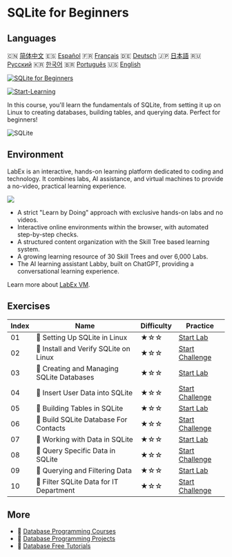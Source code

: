 # SQLite for Beginners

## Languages

🇨🇳 [简体中文](README_zh.md) 🇪🇸 [Español](README_es.md) 🇫🇷 [Français](README_fr.md) 🇩🇪 [Deutsch](README_de.md) 🇯🇵 [日本語](README_ja.md) 🇷🇺 [Русский](README_ru.md) 🇰🇷 [한국어](README_ko.md) 🇧🇷 [Português](README_pt.md) 🇺🇸 [English](README.md) 

[![SQLite for Beginners](https://cover-creator.labex.io/sqlite-for-beginners.png)](https://labex.io/en/courses/sqlite-for-beginners)

[![Start-Learning](https://img.shields.io/badge/Start-Learning-whitesmoke?style=for-the-badge)](https://labex.io/en/courses/sqlite-for-beginners)

In this course, you'll learn the fundamentals of SQLite, from setting it up on Linux to creating databases, building tables, and querying data. Perfect for beginners!

![SQLite](https://img.shields.io/badge/SQLite-whitesmoke?style=for-the-badge&logo=sqlite)


## Environment

LabEx is an interactive, hands-on learning platform dedicated to coding and technology. It combines labs, AI assistance, and virtual machines to provide a no-video, practical learning experience.

![](https://tutorial-screenshot.getvm.io/images/vm-1725247253.png)

- A strict "Learn by Doing" approach with exclusive hands-on labs and no videos.
- Interactive online environments within the browser, with automated step-by-step checks.
- A structured content organization with the Skill Tree based learning system.
- A growing learning resource of 30 Skill Trees and over 6,000 Labs.
- The AI learning assistant Labby, built on ChatGPT, providing a conversational learning experience.

Learn more about [LabEx VM](https://support.labex.io/using-labex/virtual-machine).

## Exercises

|   Index | Name                                      | Difficulty   | Practice                                                                                                                       |
|---------|-------------------------------------------|--------------|--------------------------------------------------------------------------------------------------------------------------------|
|      01 | 📖 Setting Up SQLite in Linux             | ★☆☆          | <a target='_blank' href='https://labex.io/en/tutorials/sqlite-setting-up-sqlite-in-linux-552335'>Start Lab</a>                 |
|      02 | 🎯 Install and Verify SQLite on Linux     | ★☆☆          | <a target='_blank' href='https://labex.io/en/tutorials/sqlite-install-and-verify-sqlite-on-linux-552579'>Start Challenge</a>   |
|      03 | 📖 Creating and Managing SQLite Databases | ★☆☆          | <a target='_blank' href='https://labex.io/en/tutorials/sqlite-creating-and-managing-sqlite-databases-552337'>Start Lab</a>     |
|      04 | 🎯 Insert User Data into SQLite           | ★☆☆          | <a target='_blank' href='https://labex.io/en/tutorials/insert-user-data-into-sqlite-552580'>Start Challenge</a>                |
|      05 | 📖 Building Tables in SQLite              | ★☆☆          | <a target='_blank' href='https://labex.io/en/tutorials/sqlite-building-tables-in-sqlite-552336'>Start Lab</a>                  |
|      06 | 🎯 Build SQLite Database For Contacts     | ★☆☆          | <a target='_blank' href='https://labex.io/en/tutorials/sqlite-build-sqlite-database-for-contacts-552582'>Start Challenge</a>   |
|      07 | 📖 Working with Data in SQLite            | ★☆☆          | <a target='_blank' href='https://labex.io/en/tutorials/sqlite-working-with-data-in-sqlite-552340'>Start Lab</a>                |
|      08 | 🎯 Query Specific Data in SQLite          | ★☆☆          | <a target='_blank' href='https://labex.io/en/tutorials/sqlite-query-specific-data-in-sqlite-552586'>Start Challenge</a>        |
|      09 | 📖 Querying and Filtering Data            | ★☆☆          | <a target='_blank' href='https://labex.io/en/tutorials/sqlite-querying-and-filtering-data-552338'>Start Lab</a>                |
|      10 | 🎯 Filter SQLite Data for IT Department   | ★☆☆          | <a target='_blank' href='https://labex.io/en/tutorials/sqlite-filter-sqlite-data-for-it-department-552585'>Start Challenge</a> |

## More

- 🔗 [Database Programming Courses](https://github.com/labex-labs/awesome-programming-courses)
- 🔗 [Database Programming Projects](https://github.com/labex-labs/awesome-programming-projects)
- 🔗 [Database Free Tutorials](https://github.com/labex-labs/sqlite-free-tutorials)

